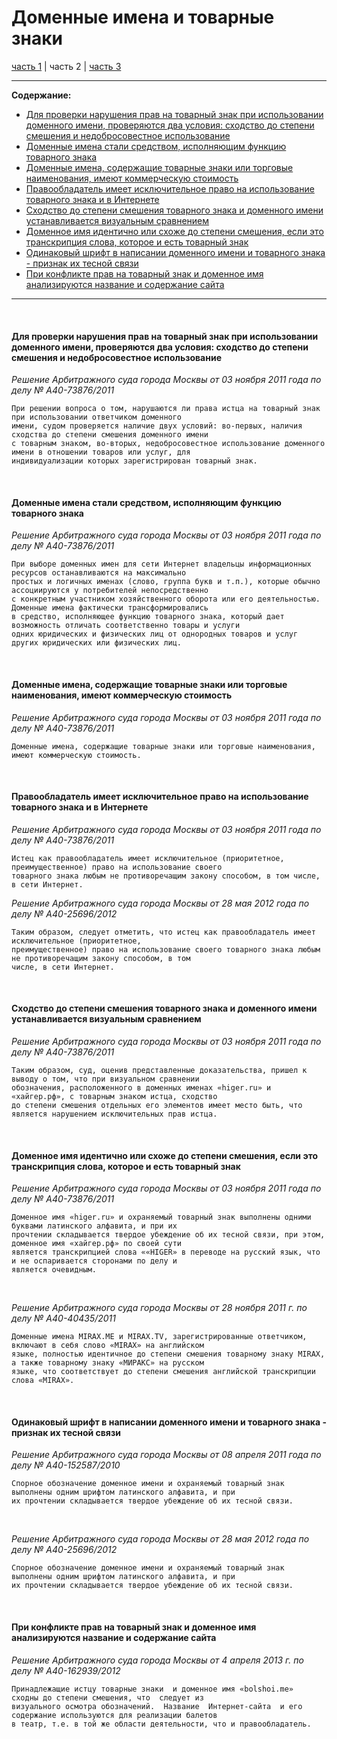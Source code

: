 # Доменные имена и товарные знаки
[часть 1](/Russian/courts/tz.md) | часть 2 | [часть 3](/Russian/courts/tz3.md)
<br/>

----

**Содержание:**
* [Для проверки нарушения прав на товарный знак при использовании доменного имени, проверяются два условия: сходство до степени смешения и недобросовестное использование](https://bit.ly/2xLmf3H)
* [Доменные имена стали средством, исполняющим функцию товарного знака](https://bit.ly/2QWhKfs)
* [Доменные имена, содержащие товарные знаки или торговые наименования, имеют коммерческую стоимость](https://bit.ly/2xQCEnm)
* [Правообладатель имеет исключительное право на использование товарного знака и в Интернете](https://bit.ly/2N2ANS6)
* [Сходство до степени смешения товарного знака и доменного имени устанавливается визуальным сравнением](https://bit.ly/2OPKaq6)
* [Доменное имя идентично или схоже до степени смешения, если это транскрипция слова, которое и есть товарный знак](https://bit.ly/2zrpO0Y)
* [Одинаковый шрифт в написании доменного имени и товарного знака - признак их тесной связи](https://bit.ly/2Q1R2ko)
* [При конфликте прав на товарный знак и доменное имя анализируются название и содержание сайта ](https://bit.ly/2QX0GWI)
----


<br/>

#### Для проверки нарушения прав на товарный знак при использовании доменного имени, проверяются два условия: сходство до степени смешения и недобросовестное использование
*Решение Арбитражного суда города Москвы от 03 ноября 2011 года по делу № А40-73876/2011*
```
При решении вопроса о том, нарушаются ли права истца на товарный знак при использовании ответчиком доменного 
имени, судом проверяется наличие двух условий: во-первых, наличия сходства до степени смешения доменного имени 
с товарным знаком, во-вторых, недобросовестное использование доменного имени в отношении товаров или услуг, для 
индивидуализации которых зарегистрирован товарный знак.
```

<br>

#### Доменные имена стали средством, исполняющим функцию товарного знака 
*Решение Арбитражного суда города Москвы от 03 ноября 2011 года по делу № А40-73876/2011*
```
При выборе доменных имен для сети Интернет владельцы информационных ресурсов останавливаются на максимально 
простых и логичных именах (слово, группа букв и т.п.), которые обычно ассоциируются у потребителей непосредственно 
с конкретным участником хозяйственного оборота или его деятельностью. Доменные имена фактически трансформировались 
в средство, исполняющее функцию товарного знака, который дает возможность отличать соответственно товары и услуги 
одних юридических и физических лиц от однородных товаров и услуг других юридических или физических лиц. 
```

<br>

#### Доменные имена, содержащие товарные знаки или торговые наименования, имеют коммерческую стоимость
*Решение Арбитражного суда города Москвы от 03 ноября 2011 года по делу № А40-73876/2011*
```
Доменные имена, содержащие товарные знаки или торговые наименования, имеют коммерческую стоимость.
```

<br>

#### Правообладатель имеет исключительное право на использование товарного знака и в Интернете
*Решение Арбитражного суда города Москвы от 03 ноября 2011 года по делу № А40-73876/2011*
```
Истец как правообладатель имеет исключительное (приоритетное, преимущественное) право на использование своего 
товарного знака любым не противоречащим закону способом, в том числе, в сети Интернет.
```

*Решение Арбитражного суда города Москвы от 28 мая 2012 года по делу № А40-25696/2012*
```
Таким образом, следует отметить, что истец как правообладатель имеет исключительное (приоритетное, 
преимущественное) право на использование своего товарного знака любым не противоречащим закону способом, в том 
числе, в сети Интернет.
```

<br>

#### Сходство до степени смешения товарного знака и доменного имени устанавливается визуальным сравнением
*Решение Арбитражного суда города Москвы от 03 ноября 2011 года по делу № А40-73876/2011*
```
Таким образом, суд, оценив представленные доказательства, пришел к выводу о том, что при визуальном сравнении 
обозначения, расположенного в доменных именах «higer.ru» и «хайгер.рф», с товарным знаком истца, сходство 
до степени смешения отдельных его элементов имеет место быть, что является нарушением исключительных прав истца.
```

<br>

#### Доменное имя идентично или схоже до степени смешения, если это транскрипция слова, которое и есть товарный знак
*Решение Арбитражного суда города Москвы от 03 ноября 2011 года по делу № А40-73876/2011*
```
Доменное имя «higer.ru» и охраняемый товарный знак выполнены одними буквами латинского алфавита, и при их 
прочтении складывается твердое убеждение об их тесной связи, при этом, доменное имя «хайгер.рф» по своей сути 
является транскрипцией слова ««HIGER» в переводе на русский язык, что и не оспаривается сторонами по делу и 
является очевидным.
```

<br>

*Решение Арбитражного суда города Москвы от 28 ноября 2011 г. по делу № А40-40435/2011*
```
Доменные имена MIRAX.ME и MIRAX.TV, зарегистрированные ответчиком, включают в себя слово «MIRAX» на английском 
языке, полностью идентичное до степени смешения товарному знаку MIRAX, а также товарному знаку «МИРАКС» на русском 
языке, что соответствует до степени смешения английской транскрипции слова «MIRAX».
```

<br>

#### Одинаковый шрифт в написании доменного имени и товарного знака - признак их тесной связи
*Решение Арбитражного суда города Москвы от 08 апреля 2011 года по делу № А40-152587/2010*
```
Спорное обозначение доменное имени и охраняемый товарный знак выполнены одним шрифтом латинского алфавита, и при 
их прочтении складывается твердое убеждение об их тесной связи.
```

<br>

*Решение Арбитражного суда города Москвы от 28 мая 2012 года по делу № А40-25696/2012*
```
Спорное обозначение доменное имени и охраняемый товарный знак выполнены одним шрифтом латинского алфавита, и при 
их прочтении складывается твердое убеждение об их тесной связи.
```

<br>

#### При конфликте прав на товарный знак и доменное имя анализируются название и содержание сайта 
*Решение Арбитражного суда города Москвы от 4 апреля 2013 г. по делу № А40-162939/2012*
```
Принадлежащие истцу товарные знаки  и доменное имя «bolshoi.me»  сходны до степени смешения, что  следует из 
визуального осмотра обозначений.  Название  Интернет-сайта  и его содержание используются для реализации балетов 
в театр, т.е. в той же области деятельности, что и правообладатель.
```

<br>

